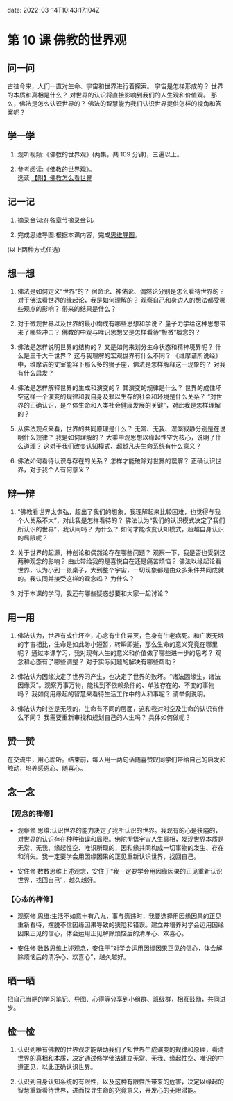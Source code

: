 date: 2022-03-14T10:43:17.104Z

# 第 10 课 佛教的世界观

## 问一问

古往今来，人们一直对生命、宇宙和世界进行着探索。
宇宙是怎样形成的？
世界的本质和真相是什么？
对世界的认识将直接影响到我们的人生观和价值观。
那么，佛法是怎么认识世界的？
佛法的智慧能为我们认识世界提供怎样的视角和答案呢？

## 学一学


1. 观听视频:《佛教的世界观》(两集，共 109 分钟)，三遍以上。

2. 参考阅读:[《佛教的世界观》](.)。<br/>
   选读 [【附】佛教怎么看世界](attachment-1)



## 记一记



1. 摘录金句:在各章节摘录金句。

2. 完成思维导图:根据本课内容，完成[思维导图](map)。

(以上两种方式任选)

## 想一想

1. 佛法是如何定义“世界”的？
   宿命论、神佑论、偶然论分别是怎么看待世界的？
   对于佛法看世界的缘起论，我是如何理解的？
   观察自己和身边人的想法都受哪些观点的影响？
   带来的结果是什么？

2. 对于微观世界以及世界的最小构成有哪些思想和学说？
   量子力学给这种思想带来了哪些冲击？
   佛教的中观与唯识思想又是怎样看待“极微”概念的？

3. 佛法是怎样说明世界的结构的？
   又是如何来划分生命状态和精神境界呢？
   什么是三千大千世界？
   这与我理解的宏观世界有什么不同？
   《维摩诘所说经》中，维摩诘的丈室能容下那么多的狮子座，佛法是怎样解释这一现象的？
   对我有什么启发？

4. 佛法是怎样解释世界的生成和演变的？
   其演变的规律是什么？
   世界的成住坏空这样一个演变的规律和我自身及赖以生存的社会和环境是什么关系？
   “对世界的正确认识，是个体生命和人类社会健康发展的关键”，对此我是怎样理解的？

5. 从佛法观点来看，世界的共同原理是什么？
   无常、无我、涅槃寂静分别是在说明什么规律？
   我是如何理解的？
   大乘中观思想以缘起性空为核心，说明了什么道理？
   这对于我们改变认知模式、超越凡夫生命系统有什么意义？

6. 佛法如何看待认识与存在的关系？
   怎样才能破除对世界的误解？
   正确认识世界，对于我个人有何意义？

## 辩一辩

1. “佛教看世界太恢弘，超出了我们的想象，我理解起来比较困难，也觉得与我个人关系不大”，对此我是怎样看待的？
   佛法认为“我们的认识模式决定了我们所认识的世界”，我认同吗？
   为什么？
   如何才能改变认知模式，超越自身认识的局限呢？

2. 关于世界的起源，神创论和偶然论存在哪些问题？
   观察一下，我是否也受到这两种观念的影响？
   由此带给我的是喜悦自在还是痛苦烦恼？
   佛法以缘起论看世界，认为小到一张桌子，大到整个宇宙，一切现象都是由众多条件共同成就的。我认同并接受这样的观念吗？
   为什么？

3. 对于本课的学习，我还有哪些疑惑想要和大家一起讨论？

## 用一用

1. 佛法认为，世界有成住坏空，心念有生住异灭，色身有生老病死。和广袤无垠的宇宙相比，生命是如此渺小短暂，转瞬即逝，那么生命的意义究竟在哪里呢？
   通过本课学习，我对现有人生的意义和价值做了哪些进一步的思考？
   观念和心态有了哪些调整？
   对于实际问题的解决有哪些帮助？

2. 佛法认为因缘决定了世界的产生，也决定了世界的败坏。“诸法因缘生，诸法因缘灭”。观察万事万物，能找到不依赖条件的、单独存在的、不变的事物吗？
   我如何用缘起的智慧来看待生活工作中的人和事呢？
   请举例说明。

3. 佛法认为时空是无限的，生命有不同的层面，这和我对时空及生命的认识有什么不同？
   我需要重新审视和规划自己的人生吗？
   具体如何做呢？

## 赞一赞

在交流中，用心聆听。结束前，每人用一两句话随喜赞叹同学们带给自己的启发和触动，培养感恩心、随喜心。

## 念一念

### 【观念的禅修】

- 观察修
  思维:认识世界的能力决定了我所认识的世界。我现有的心是狭隘的，对世界的认识存在种种错误和局限。佛陀彻悟宇宙人生真相，发现世界本质是无常、无我、缘起性空、唯识所现的，因和缘共同构成一切事物的发生、存在和消失。我一定要学会用因缘因果的正见重新认识世界，找回自己。

- 安住修
  数数思维上述观念，安住于“我一定要学会用因缘因果的正见重新认识世界，找回自己”，越久越好。

### 【心态的禅修】

- 观察修
  思维:生活不如意十有八九，事与愿违时，我要选择用因缘因果的正见重新看待，摆脱不信因缘因果导致的狭隘和错误。建立并培养对学会运用因缘因果正见的信心，体会运用正见解除烦恼后的清净心、欢喜心。

- 安住修
  数数思维上述观念，安住于“对学会运用因缘因果正见的信心，体会解除烦恼后的清净心、欢喜心”，越久越好。

## 晒一晒

把自己当期的学习笔记、导图、心得等分享到小组群、班级群，相互鼓励，共同进步。

## 检一检

1. 认识到唯有佛教的世界观才能帮助我们了知世界生成演变的规律和原理，看清世界的真相和本质，决定通过修学佛法建立无常、无我、缘起性空、唯识的中道正见，以此正确认识世界。

2. 认识到自身认知系统的有限性，以及这种有限性所带来的危害，决定以缘起的智慧重新看待世界，进而探寻生命的究竟意义，开发心的无限潜能。
